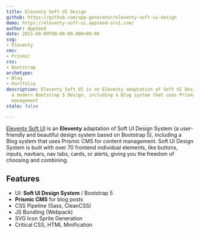 ```yaml
---
title: Eleventy Soft UI Design
github: https://github.com/app-generator/eleventy-soft-ui-design
demo: https://eleventy-soft-ui.appseed-srv1.com/
author: AppSeed
date: 2021-08-09T00:00:00.000+00:00
ssg:
- Eleventy
cms:
- Prismic
css:
- Bootstrap
archetype:
- Blog
- Portfolio
description: Eleventy Soft UI is an Eleventy adaptation of Soft UI Design System,
  a modern Bootstrap 5 Design, including a Blog system that uses Prismic CMS for content
  management
stale: false

---
```

[Eleventy Soft UI](https://appseed.us/product/eleventy-soft-ui) is an **Eleventy** adaptation of Soft UI Design System (a user-friendly and beautiful design system based on Bootstrap 5), including a Blog system that uses Prismic CMS for content management.
Soft UI Design System is built with over 70 frontend individual elements, like buttons, inputs, navbars, nav tabs, cards, or alerts, giving you the freedom of choosing and combining.

## Features

* UI: **Soft UI Design System** / Bootstrap 5
* **Prismic CMS** for blog posts
* CSS Pipeline (Sass, CleanCSS)
* JS Bundling (Webpack)
* SVG Icon Sprite Generation
* Critical CSS, HTML Minification